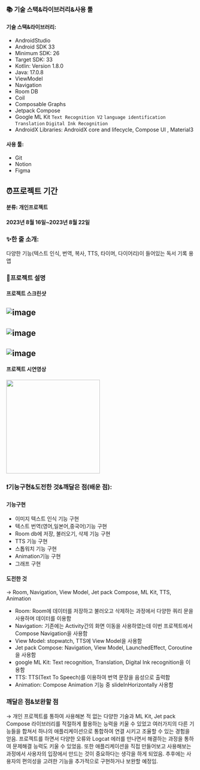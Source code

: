 <div><h3>📚 기술 스택&라이브러리&사용 툴</h3></div>  

#### 기술 스택&라이브러리:  
- AndroidStudio
- Android SDK 33
- Minimum SDK: 26
- Target SDK: 33
- Kotlin: Version 1.8.0
- Java: 17.0.8
- ViewModel
- Navigation
- Room DB
- Coil
- Composable Graphs
- Jetpack Compose
- Google ML Kit `Text Recognition V2` `language identification` `Translation` `Digital Ink Recognition`
- AndroidX Libraries: AndroidX core and lifecycle, Compose UI , Material3 

#### 사용 툴:  
- Git
- Notion
- Figma  

## ⏰프로젝트 기간  
####  분류: 개인프로젝트  
#### 2023년 8월 16일~2023년 8월 22일 

### ✨한 줄 소개:    
다양한 기능(텍스트 인식, 번역, 복사, TTS, 타이머, 다이어리)이 들어있는 독서 기록 용 앱  

### 📑프로젝트 설명  
#### 프로젝트 스크린샷
![image](https://github.com/snowball9820/book-record-app/assets/124758100/a90602c4-a709-40a9-bdbb-7d2da36f6108)  
--------------------
![image](https://github.com/snowball9820/book-record-app/assets/124758100/9841c3ec-5e89-4878-aa16-79df55b2fa2d)  
--------------------
![image](https://github.com/snowball9820/book-record-app/assets/124758100/b9fe7d11-8bba-413f-b778-d403b5e43282)  
----------------------  
#### 프로젝트 시연영상  
<img src="https://github.com/snowball9820/book-record-app/assets/124758100/22ce07ed-e780-425d-a336-e93c80eeb40f" width="250">


### ❗기능구현&도전한 것&깨달은 점(배운 점):  
#### 기능구현  
- 이미지 텍스트 인식 기능 구현
- 텍스트 번역(영어,일본어,중국어)기능 구현
- Room db에 저장, 불러오기, 삭제 기능 구현
- TTS 기능 구현
- 스톱워치 기능 구현
- Animation기능 구현
- 그래프 구현

#### 도전한 것  
→ Room, Navigation, View Model, Jet pack Compose, ML Kit, TTS, Animation

- Room: Room에 데이터를 저장하고 불러오고 삭제하는 과정에서 다양한 쿼리 문을 사용하며 데이터를 이용함
- Navigation: 기존에는 Activity간의 화면 이동을 사용하였는데 이번 프로젝트에서 Compose Navigation을 사용함
- View Model: stopwatch, TTS에 View Model을 사용함
- Jet pack Compose: Navigation, View Model, LaunchedEffect, Coroutine을 사용함
- google ML Kit: Text recognition, Translation, Digital Ink recognition을 이용함
- TTS: TTS(Text To Speech)를 이용하여 번역 문장을 음성으로 출력함
- Animation: Compose Animation 기능 중 slideInHorizontally 사용함

### 깨달은 점&보완할 점  
→ 개인 프로젝트를 통하여 사용해본 적 없는 다양한 기술과 ML Kit, Jet pack Compose 라이브러리를 적절하게 활용하는 능력을 키울 수 있었고 여러가지의 다른 기능들을 합쳐서 하나의 애플리케이션으로 통합하여 연결 시키고 조율할 수 있는 경험을 얻음. 프로젝트를 하면서 다양한 오류와 Logcat 에러를 만나면서 해결하는 과정을 통하여 문제해결 능력도 키울 수 있었음. 또한 애플리케이션을 직접 만들어보고 사용해보는 과정에서 사용자의 입장에서 만드는 것이 중요하다는 생각을 하게 되었음. 추후에는 사용자의 편의성을 고려한 기능을 추가적으로 구현하거나 보완할 예정임.

